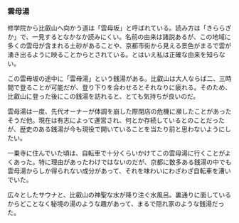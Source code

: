 ### 雲母湯

修学院から比叡山へ向かう道は「雲母坂」と呼ばれている。読み方は「きららざか」で、一見するとなかなか読みにくい。名前の由来は諸説あるが、この地域に多くの雲母が含まれる土砂があることや、京都市街から見える景色がまるで雲が湧き出るように映ることからとされている。とはいえ私は正確な由来を知らない。

この雲母坂の途中に「雲母湯」という銭湯がある。比叡山は大人ならば二、三時間で登ることが可能だが、登り下りを合わせるとそれなりに疲れる。そのため、比叡山に登った後にこの銭湯を訪れると、とても気持ちが良いのだ。

雲母湯は一度、先代オーナーが体調を崩した際閉店の危機に瀕したことがあったそうだ他。現在は有志によって運営され、何とか存続しているとのことだったが、歴史のある銭湯が今も現役で開いていることを当たり前と思わないようにしたい。

一乗寺に住んでいた頃は、自転車で十分くらいかけてこの雲母湯に行くことがよくあった。特に理由があったわけではないのだが、京都に数多ある銭湯の中でも雲母湯からしか得られない成分があって、それを味わいにわざわざ自転車を漕いでいた。

広々としたサウナと、比叡山の神聖な水が降り注ぐ水風呂。裏通りに面しているからどことなく秘境の湯のような趣があって、まるで隠れ家のような銭湯だった。
